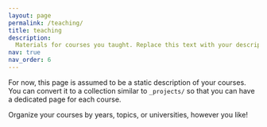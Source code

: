 ```yaml
---
layout: page
permalink: /teaching/
title: teaching
description:
  Materials for courses you taught. Replace this text with your description.
nav: true
nav_order: 6
---
```


For now, this page is assumed to be a static description of your courses. You
can convert it to a collection similar to `_projects/` so that you can have a
dedicated page for each course.

Organize your courses by years, topics, or universities, however you like!
